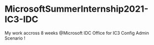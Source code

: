 # MicrosoftSummerInternship2021-IC3-IDC
My work accross 8 weeks @Microsoft IDC Office for IC3 Config Admin Scenario ! 
